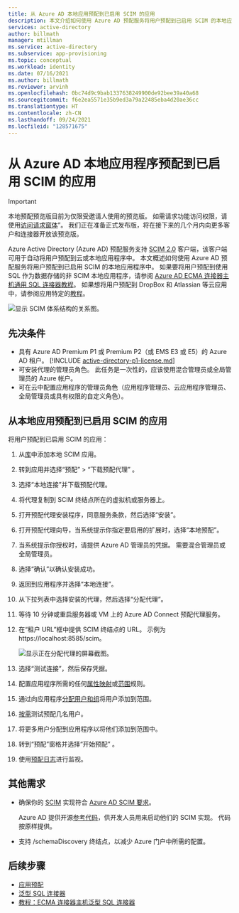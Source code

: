 ```yaml
---
title: 从 Azure AD 本地应用预配到已启用 SCIM 的应用
description: 本文介绍如何使用 Azure AD 预配服务将用户预配到已启用 SCIM 的本地应用中。
services: active-directory
author: billmath
manager: mtillman
ms.service: active-directory
ms.subservice: app-provisioning
ms.topic: conceptual
ms.workload: identity
ms.date: 07/16/2021
ms.author: billmath
ms.reviewer: arvinh
ms.openlocfilehash: 0bc74d9c9bab1337638249900de92bee39a40a68
ms.sourcegitcommit: f6e2ea5571e35b9ed3a79a22485eba4d20ae36cc
ms.translationtype: HT
ms.contentlocale: zh-CN
ms.lasthandoff: 09/24/2021
ms.locfileid: "128571675"
---
```

# <a name="azure-ad-on-premises-application-provisioning-to-scim-enabled-apps"></a>从 Azure AD 本地应用程序预配到已启用 SCIM 的应用

>[!IMPORTANT]
> 本地预配预览版目前为仅限受邀请人使用的预览版。 如需请求功能访问权限，请使用[访问请求窗体](https://aka.ms/onpremprovisioningpublicpreviewaccess)”。 我们正在准备正式发布版，将在接下来的几个月内向更多客户和连接器开放该预览版。

Azure Active Directory (Azure AD) 预配服务支持 [SCIM 2.0](https://techcommunity.microsoft.com/t5/identity-standards-blog/provisioning-with-scim-getting-started/ba-p/880010) 客户端，该客户端可用于自动将用户预配到云或本地应用程序中。 本文概述如何使用 Azure AD 预配服务将用户预配到已启用 SCIM 的本地应用程序中。 如果要将用户预配到使用 SQL 作为数据存储的非 SCIM 本地应用程序，请参阅 [Azure AD ECMA 连接器主机通用 SQL 连接器教程](tutorial-ecma-sql-connector.md)。 如果想将用户预配到 DropBox 和 Atlassian 等云应用中，请参阅应用特定的[教程](../../active-directory/saas-apps/tutorial-list.md)。

![显示 SCIM 体系结构的关系图。](./media/on-premises-scim-provisioning/scim-4.png)

## <a name="prerequisites"></a>先决条件
- 具有 Azure AD Premium P1 或 Premium P2（或 EMS E3 或 E5）的 Azure AD 租户。 [!INCLUDE [active-directory-p1-license.md](../../../includes/active-directory-p1-license.md)]
- 可安装代理的管理员角色。 此任务是一次性的，应该使用混合管理员或全局管理员的 Azure 帐户。 
- 可在云中配置应用程序的管理员角色（应用程序管理员、云应用程序管理员、全局管理员或具有权限的自定义角色）。

## <a name="on-premises-app-provisioning-to-scim-enabled-apps"></a>从本地应用预配到已启用 SCIM 的应用
将用户预配到已启用 SCIM 的应用：

 1. 从[库](../../active-directory/manage-apps/add-application-portal.md)中添加本地 SCIM 应用。
 1. 转到应用并选择“预配” > “下载预配代理” 。
 1. 选择“本地连接”并下载预配代理。
 1. 将代理复制到 SCIM 终结点所在的虚拟机或服务器上。
 1. 打开预配代理安装程序，同意服务条款，然后选择“安装”。
 1. 打开预配代理向导，当系统提示你指定要启用的扩展时，选择“本地预配”。
 1. 当系统提示你授权时，请提供 Azure AD 管理员的凭据。 需要混合管理员或全局管理员。
 1. 选择“确认”以确认安装成功。
 1. 返回到应用程序并选择“本地连接”。
 1. 从下拉列表中选择安装的代理，然后选择“分配代理”。
 1. 等待 10 分钟或重启服务器或 VM 上的 Azure AD Connect 预配代理服务。
 1. 在“租户 URL”框中提供 SCIM 终结点的 URL。 示例为 https://localhost:8585/scim。
 
     ![显示正在分配代理的屏幕截图。](./media/on-premises-scim-provisioning/scim-2.png)
 1. 选择“测试连接”，然后保存凭据。
 1. 配置应用程序所需的任何[属性映射](customize-application-attributes.md)或[范围](define-conditional-rules-for-provisioning-user-accounts.md)规则。
 1. 通过向应用程序[分配用户和组](../../active-directory/manage-apps/add-application-portal-assign-users.md)将用户添加到范围。
 1. [按需](provision-on-demand.md)测试预配几名用户。
 1. 将更多用户分配到应用程序以将他们添加到范围中。
 1. 转到“预配”窗格并选择“开始预配” 。
 1. 使用[预配日志](../../active-directory/reports-monitoring/concept-provisioning-logs.md)进行监视。

## <a name="additional-requirements"></a>其他需求
* 确保你的 [SCIM](https://techcommunity.microsoft.com/t5/identity-standards-blog/provisioning-with-scim-getting-started/ba-p/880010) 实现符合 [Azure AD SCIM 要求](use-scim-to-provision-users-and-groups.md)。
  
  Azure AD 提供开源[参考代码](https://github.com/AzureAD/SCIMReferenceCode/wiki)，供开发人员用来启动他们的 SCIM 实现。 代码按原样提供。
* 支持 /schemaDiscovery 终结点，以减少 Azure 门户中所需的配置。 

## <a name="next-steps"></a>后续步骤

- [应用预配](user-provisioning.md)
- [泛型 SQL 连接器](on-premises-sql-connector-configure.md)
- [教程：ECMA 连接器主机泛型 SQL 连接器](tutorial-ecma-sql-connector.md)
